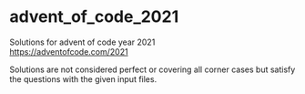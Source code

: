 # advent_of_code_2021  
Solutions for advent of code year 2021  
https://adventofcode.com/2021  
  
Solutions are not considered perfect or covering all corner cases but satisfy the questions with the given input files.  
